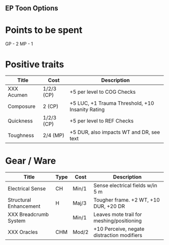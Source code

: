 
## EP Toon Options

# Points to be spent

GP - 2
MP - 1


# Positive traits

| Title | Cost | Description |
| --- | --- | --- |
| XXX Acumen | 1/2/3 (CP) | +5 per level to COG Checks |
| Composure | 2 (CP) | +5 LUC, +1 Trauma Threshold, +10 Insanity Rating |
| Quickness | 1/2/3 (CP) | +5 per level to REF Checks |
| Toughness | 2/4 (MP) | +5 DUR, also impacts WT and DR, see text |

# Gear / Ware

| Title | Type | Cost | Description |
| --- | --- | --- | --- |
| Electrical Sense | CH | Min/1 | Sense electrical fields w/in 5 m |
| Structural Enhancement | H | Maj/3 | Tougher frame. +2 WT, +10 DUR, +20 DR |
| XXX Breadcrumb System |  | Min/1 | Leaves mote trail for meshing/positioning |
| XXX Oracles | CHM | Mod/2 | +10 Perceive, negate distraction modifiers |